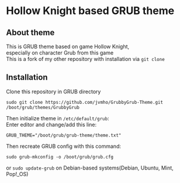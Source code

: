 # Hollow Knight based GRUB theme 
## About theme
This is GRUB theme based on game Hollow Knight,<br>
especially on character Grub from this game<br>
This is a fork of my other repository with installation via `git clone`
## Installation
Clone this repository in GRUB directory
```
sudo git clone https://github.com/jvmho/GrubbyGrub-Theme.git /boot/grub/themes/GrubbyGrub
```
Then initialize theme in `/etc/default/grub`: <br>
Enter editor and change/add this line: <br>
```
GRUB_THEME="/boot/grub/grub-theme/theme.txt"
``` 
Then recreate GRUB config with this command:<br>  
```
sudo grub-mkconfig -o /boot/grub/grub.cfg
``` 
or `sudo update-grub` on Debian-based systems(Debian, Ubuntu, Mint, Pop!_OS)
